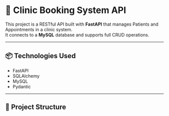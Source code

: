# 🏥 Clinic Booking System API

This project is a RESTful API built with **FastAPI** that manages Patients and Appointments in a clinic system.  
It connects to a **MySQL** database and supports full CRUD operations.

---

## 📦 Technologies Used

- FastAPI
- SQLAlchemy
- MySQL
- Pydantic

---

## 📁 Project Structure

